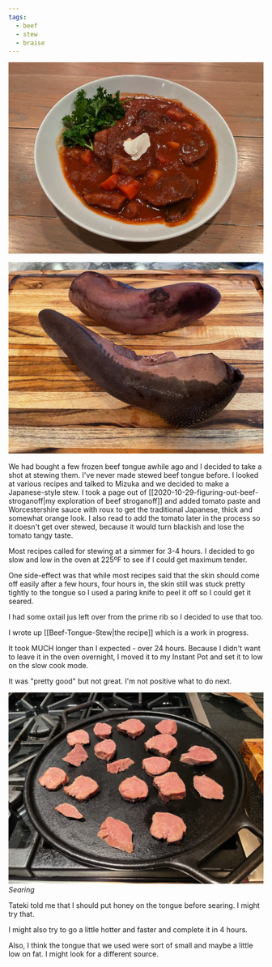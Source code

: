 ```yaml
---
tags:
  - beef
  - stew
  - braise
---
```

![Beef Tongue Stew](/images/recipes/beef-tongue-stew-15.jpg)

![Beef Tongue](/images/recipes/beef-tongue-stew-6.jpg)

We had bought a few frozen beef tongue awhile ago and I decided to take a shot at stewing them. I've never made stewed beef tongue before. I looked at various recipes and talked to Mizuka and we decided to make a Japanese-style stew. I took a page out of [[2020-10-29-figuring-out-beef-stroganoff|my exploration of beef stroganoff]] and added tomato paste and Worcestershire sauce with roux to get the traditional Japanese, thick and somewhat orange look. I also read to add the tomato later in the process so it doesn't get over stewed, because it would turn blackish and lose the tomato tangy taste.

Most recipes called for stewing at a simmer for 3-4 hours. I decided to go slow and low in the oven at 225ºF to see if I could get maximum tender.

One side-effect was that while most recipes said that the skin should come off easily after a few hours, four hours in, the skin still was stuck pretty tightly to the tongue so I used a paring knife to peel it off so I could get it seared.

I had some oxtail jus left over from the prime rib so I decided to use that too.

I wrote up [[Beef-Tongue-Stew|the recipe]] which is a work in progress.

It took MUCH longer than I expected - over 24 hours. Because I didn't want to leave it in the oven overnight, I moved it to my Instant Pot and set it to low on the slow cook mode.

It was "pretty good" but not great. I'm not positive what to do next.

![Searing Tongue](/images/recipes/beef-tongue-stew-8.jpg)
*Searing*

Tateki told me that I should put honey on the tongue before searing. I might try that.

I might also try to go a little hotter and faster and complete it in 4 hours.

Also, I think the tongue that we used were sort of small and maybe a little low on fat. I might look for a different source.